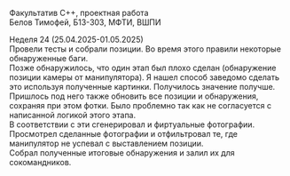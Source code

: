 Факультатив C++, проектная работа \
Белов Тимофей, Б13-303, МФТИ, ВШПИ

Неделя 24 (25.04.2025-01.05.2025) \
Провели тесты и собрали позиции. Во время этого правили некоторые обнаруженные баги. \
Позже обнаружилось, что один этап был плохо сделан (обнаружение позиции камеры от манипулятора). Я нашел способ заведомо сделать это используя полученные картинки. Получилось значение получше. Пришлось под него также обновить все позиции и обнаружения, сохраняя при этом фотки. Было проблемно так как не согласуется с написанной логикой этого этапа. \
В соответствии с эти сгенерировал и фиртуальные фотографии. \
Просмотрел сделанные фотографии и отфильтровал те, где манипулятор не успевал с выставлением позиции. \
Собрал полученные итоговые обнаружения и залил их для сокомандников.
